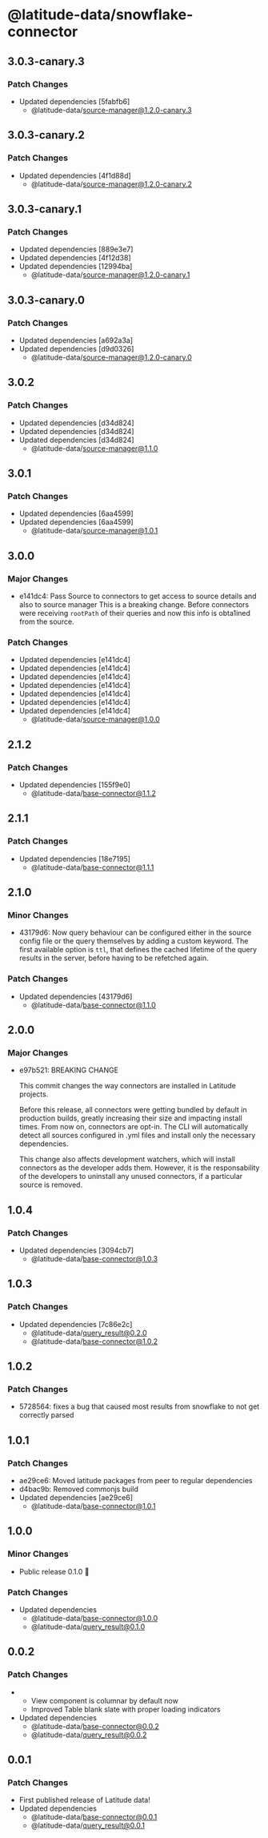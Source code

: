 # @latitude-data/snowflake-connector

## 3.0.3-canary.3

### Patch Changes

- Updated dependencies [5fabfb6]
  - @latitude-data/source-manager@1.2.0-canary.3

## 3.0.3-canary.2

### Patch Changes

- Updated dependencies [4f1d88d]
  - @latitude-data/source-manager@1.2.0-canary.2

## 3.0.3-canary.1

### Patch Changes

- Updated dependencies [889e3e7]
- Updated dependencies [4f12d38]
- Updated dependencies [12994ba]
  - @latitude-data/source-manager@1.2.0-canary.1

## 3.0.3-canary.0

### Patch Changes

- Updated dependencies [a692a3a]
- Updated dependencies [d9d0326]
  - @latitude-data/source-manager@1.2.0-canary.0

## 3.0.2

### Patch Changes

- Updated dependencies [d34d824]
- Updated dependencies [d34d824]
- Updated dependencies [d34d824]
  - @latitude-data/source-manager@1.1.0

## 3.0.1

### Patch Changes

- Updated dependencies [6aa4599]
- Updated dependencies [6aa4599]
  - @latitude-data/source-manager@1.0.1

## 3.0.0

### Major Changes

- e141dc4: Pass Source to connectors to get access to source details and also to source manager
  This is a breaking change. Before connectors were receiving `rootPath` of their
  queries and now this info is obta1ined from the source.

### Patch Changes

- Updated dependencies [e141dc4]
- Updated dependencies [e141dc4]
- Updated dependencies [e141dc4]
- Updated dependencies [e141dc4]
- Updated dependencies [e141dc4]
- Updated dependencies [e141dc4]
- Updated dependencies [e141dc4]
  - @latitude-data/source-manager@1.0.0

## 2.1.2

### Patch Changes

- Updated dependencies [155f9e0]
  - @latitude-data/base-connector@1.1.2

## 2.1.1

### Patch Changes

- Updated dependencies [18e7195]
  - @latitude-data/base-connector@1.1.1

## 2.1.0

### Minor Changes

- 43179d6: Now query behaviour can be configured either in the source config file or the query themselves by adding a custom keyword. The first available option is `ttl`, that defines the cached lifetime of the query results in the server, before having to be refetched again.

### Patch Changes

- Updated dependencies [43179d6]
  - @latitude-data/base-connector@1.1.0

## 2.0.0

### Major Changes

- e97b521: BREAKING CHANGE

  This commit changes the way connectors are installed in Latitude projects.

  Before this release, all connectors were getting bundled by default in
  production builds, greatly increasing their size and impacting install times.
  From now on, connectors are opt-in. The CLI will automatically detect all
  sources configured in .yml files and install only the necessary dependencies.

  This change also affects development watchers, which will install connectors as
  the developer adds them. However, it is the responsability of the developers
  to uninstall any unused connectors, if a particular source is removed.

## 1.0.4

### Patch Changes

- Updated dependencies [3094cb7]
  - @latitude-data/base-connector@1.0.3

## 1.0.3

### Patch Changes

- Updated dependencies [7c86e2c]
  - @latitude-data/query_result@0.2.0
  - @latitude-data/base-connector@1.0.2

## 1.0.2

### Patch Changes

- 5728564: fixes a bug that caused most results from snowflake to not get correctly parsed

## 1.0.1

### Patch Changes

- ae29ce6: Moved latitude packages from peer to regular dependencies
- d4bac9b: Removed commonjs build
- Updated dependencies [ae29ce6]
  - @latitude-data/base-connector@1.0.1

## 1.0.0

### Minor Changes

- Public release 0.1.0 🎉

### Patch Changes

- Updated dependencies
  - @latitude-data/base-connector@1.0.0
  - @latitude-data/query_result@0.1.0

## 0.0.2

### Patch Changes

- - View component is columnar by default now
  - Improved Table blank slate with proper loading indicators
- Updated dependencies
  - @latitude-data/base-connector@0.0.2
  - @latitude-data/query_result@0.0.2

## 0.0.1

### Patch Changes

- First published release of Latitude data!
- Updated dependencies
  - @latitude-data/base-connector@0.0.1
  - @latitude-data/query_result@0.0.1
